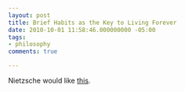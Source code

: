 ```yaml
---
layout: post
title: Brief Habits as the Key to Living Forever
date: 2010-10-01 11:58:46.000000000 -05:00
tags:
- philosophy 
comments: true

---
```

Nietzsche would like [this](http://www.npr.org/blogs/13.7/2010/09/29/130221453/how-to-live-forever-or-why-habits-are-a-curse?ft=1&amp;f=114424647).
